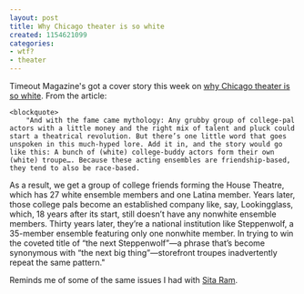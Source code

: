 ```yaml
---
layout: post
title: Why Chicago theater is so white
created: 1154621099
categories:
- wtf?
- theater
---
```

Timeout Magazine's got a cover story this week on [why Chicago theater is so white](https://www.timeout.com/chicago/things-to-do/color-bind). From the article:

	<blockquote>
		"And with the fame came mythology: Any grubby group of college-pal actors with a little money and the right mix of talent and pluck could start a theatrical revolution. But there’s one little word that goes unspoken in this much-hyped lore. Add it in, and the story would go like this: A bunch of (white) college-buddy actors form their own (white) troupe…. Because these acting ensembles are friendship-based, they tend to also be race-based.

As a result, we get a group of college friends forming the House Theatre, which has 27 white ensemble members and one Latina member. Years later, those college pals become an established company like, say, Lookingglass, which, 18 years after its start, still doesn’t have any nonwhite ensemble members. Thirty years later, they’re a national institution like Steppenwolf, a 35-member ensemble featuring only one nonwhite member. In trying to win the coveted title of “the next Steppenwolf”—a phrase that’s become synonymous with “the next big thing”—storefront troupes inadvertently repeat the same pattern."
	</blockquote>

Reminds me of some of the same issues I had with [Sita Ram](http://www.nikhiltrivedi.com/content/sita-ram).


